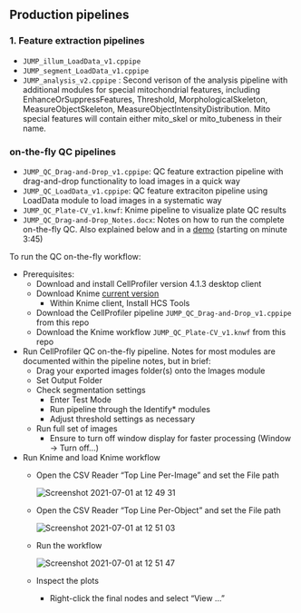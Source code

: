 ## Production pipelines 

### 1. Feature extraction pipelines
- `JUMP_illum_LoadData_v1.cppipe`
- `JUMP_segment_LoadData_v1.cppipe`
- `JUMP_analysis_v2.cppipe` : Second verison of the analysis pipeline with additional modules for special mitochondrial features, including EnhanceOrSuppressFeatures, Threshold, MorphologicalSkeleton, MeasureObjectSkeleton, MeasureObjectIntensityDistribution. Mito special features will contain either mito_skel or mito_tubeness in their name. 


### on-the-fly QC pipelines
- `JUMP_QC_Drag-and-Drop_v1.cppipe`: QC feature extraction pipeline with drag-and-drop functionality to load images in a quick way
- `JUMP_QC_LoadData_v1.cppipe`: QC feature extraciton pipeline using LoadData module to load images in a systematic way
- `JUMP_QC_Plate-CV_v1.knwf`: Knime pipeline to visualize plate QC results 
- `JUMP_QC_Drag-and-Drop_Notes.docx`: Notes on how to run the complete on-the-fly QC. Also explained below and in a [demo](https://jjcloud.box.com/s/qlxp7o3bbp02yejvl318udd4ap5gotf1) (starting on minute 3:45)

To run the QC on-the-fly workflow:

- Prerequisites:
  - Download and install CellProfiler version 4.1.3 desktop client	
  - Download Knime [current version](https://www.knime.com/downloads)
    - Within Knime client, Install HCS Tools
  - Download the CellProfiler pipeline `JUMP_QC_Drag-and-Drop_v1.cppipe` from this repo
  - Download the Knime workflow `JUMP_QC_Plate-CV_v1.knwf` from this repo
- Run CellProfiler QC on-the-fly pipeline. Notes for most modules are documented within the pipeline notes, but in brief:
  - Drag your exported images folder(s) onto the Images module
  -	Set Output Folder
  - Check segmentation settings
    - Enter Test Mode
    - Run pipeline through the Identify* modules
    - Adjust threshold settings as necessary
  - Run full set of images
    - Ensure to turn off window display for faster processing (Window -> Turn off…)
- Run Knime and load Knime workflow
  - Open the CSV Reader “Top Line Per-Image” and set the File path
  
    ![Screenshot 2021-07-01 at 12 49 31](https://user-images.githubusercontent.com/57905348/124112665-cfa4ba80-da6a-11eb-84cd-87d4a103bea0.png)   
  - Open the CSV Reader “Top Line Per-Object” and set the File path
  
    ![Screenshot 2021-07-01 at 12 51 03](https://user-images.githubusercontent.com/57905348/124112851-08dd2a80-da6b-11eb-874c-51c18a488ab7.png) 
  - Run the workflow
  
    ![Screenshot 2021-07-01 at 12 51 47](https://user-images.githubusercontent.com/57905348/124113003-375b0580-da6b-11eb-8e2f-9551d43487a1.png)
  - Inspect the plots
    - Right-click the final nodes and select “View …”
